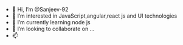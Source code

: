 - 👋 Hi, I’m @Sanjeev-92
- 👀 I’m interested in JavaScript,angular,react js and UI technologies
- 🌱 I’m currently learning node js
- 💞️ I’m looking to collaborate on ...
- 📫 

<!---
Sanjeev-92/Sanjeev-92 is a ✨ special ✨ repository because its `README.md` (this file) appears on your GitHub profile.
You can click the Preview link to take a look at your changes.
--->
